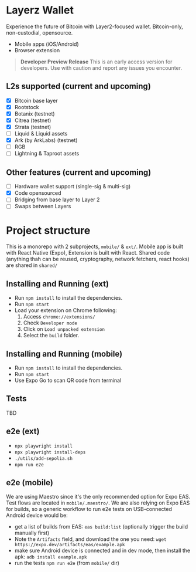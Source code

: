 # Layerz Wallet


Experience the future of Bitcoin with Layer2-focused wallet. Bitcoin-only, non-custodial, opensource.

* Mobile apps (iOS/Android)
* Browser extension

> **Developer Preview Release**
> This is an early access version for developers. Use with caution and report any issues you encounter.

## L2s supported (current and upcoming)

- [x] Bitcoin base layer
- [x] Rootstock
- [x] Botanix (testnet)
- [x] Citrea (testnet)
- [x] Strata (testnet)
- [ ] Liquid & Liquid assets
- [x] Ark (by ArkLabs) (testnet)
- [ ] RGB
- [ ] Lightning & Taproot assets

## Other features (current and upcoming)

- [ ] Hardware wallet support (single-sig & multi-sig)
- [X] Code opensourced
- [ ] Bridging from base layer to Layer 2
- [ ] Swaps between Layers

# Project structure

This is a monorepo with 2 subprojects, `mobile/` & `ext/`. Mobile app is built with React Native (Expo), Extension is built with React.
Shared code (anything thah can be reused, cryptography, network fetchers, react hooks) are shared in `shared/`


## Installing and Running (ext)


- Run `npm install` to install the dependencies.
- Run `npm start`
- Load your extension on Chrome following:
  1.  Access `chrome://extensions/`
  2.  Check `Developer mode`
  3.  Click on `Load unpacked extension`
  4.  Select the `build` folder.

## Installing and Running (mobile)

- Run `npm install` to install the dependencies.
- Run `npm start`
- Use Expo Go to scan QR code from terminal

## Tests

TBD

## e2e (ext)

- `npx playwright install`
- `npx playwright install-deps`
- `./utils/add-sepolia.sh`
- `npm run e2e`

## e2e (mobile)

We are using Maestro since it's the only recommended option for Expo EAS. Test flows are located in `mobile/.maestro/`.
We are also relying on Expo EAS for builds, so a generic workflow to run e2e tests on USB-connected Android device would be:

- get a list of builds from EAS: `eas build:list` (optionally trigger the build manually first)
- Note the `Artifacts` field, and download the one you need: `wget https://expo.dev/artifacts/eas/example.apk`
- make sure Android device is connected and in dev mode, then install the apk: `adb install example.apk`
- run the tests `npm run e2e` (from `mobile/` dir)

